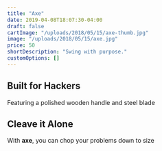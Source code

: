 ```yaml
---
title: "Axe"
date: 2019-04-08T18:07:30-04:00
draft: false
cartImage: "/uploads/2018/05/15/axe-thumb.jpg"
image: "/uploads/2018/05/15/axe.jpg"
price: 50
shortDescription: "Swing with purpose."
customOptions: []
---
```

## Built for Hackers

Featuring a polished wooden handle and steel blade

## Cleave it Alone

With **axe**, you can chop your problems down to size
